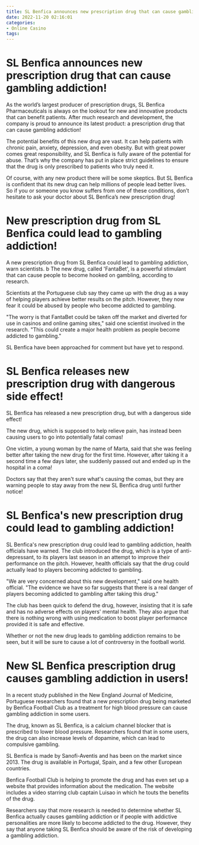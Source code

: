 ```yaml
---
title: SL Benfica announces new prescription drug that can cause gambling addiction!
date: 2022-11-20 02:16:01
categories:
- Online Casino
tags:
---
```



#  SL Benfica announces new prescription drug that can cause gambling addiction!

As the world’s largest producer of prescription drugs, SL Benfica Pharmaceuticals is always on the lookout for new and innovative products that can benefit patients. After much research and development, the company is proud to announce its latest product: a prescription drug that can cause gambling addiction!

The potential benefits of this new drug are vast. It can help patients with chronic pain, anxiety, depression, and even obesity. But with great power comes great responsibility, and SL Benfica is fully aware of the potential for abuse. That’s why the company has put in place strict guidelines to ensure that the drug is only prescribed to patients who truly need it.

Of course, with any new product there will be some skeptics. But SL Benfica is confident that its new drug can help millions of people lead better lives. So if you or someone you know suffers from one of these conditions, don’t hesitate to ask your doctor about SL Benfica’s new prescription drug!

#  New prescription drug from SL Benfica could lead to gambling addiction!

A new prescription drug from SL Benfica could lead to gambling addiction, warn scientists.
b
The new drug, called 'FantaBet', is a powerful stimulant that can cause people to become hooked on gambling, according to research.

Scientists at the Portuguese club say they came up with the drug as a way of helping players achieve better results on the pitch. However, they now fear it could be abused by people who become addicted to gambling.

"The worry is that FantaBet could be taken off the market and diverted for use in casinos and online gaming sites," said one scientist involved in the research. "This could create a major health problem as people become addicted to gambling."

SL Benfica have been approached for comment but have yet to respond.

#  SL Benfica releases new prescription drug with dangerous side effect!

SL Benfica has released a new prescription drug, but with a dangerous side effect! 

The new drug, which is supposed to help relieve pain, has instead been causing users to go into potentially fatal comas! 

One victim, a young woman by the name of Marta, said that she was feeling better after taking the new drug for the first time. However, after taking it a second time a few days later, she suddenly passed out and ended up in the hospital in a coma! 

Doctors say that they aren't sure what's causing the comas, but they are warning people to stay away from the new SL Benfica drug until further notice!

#  SL Benfica's new prescription drug could lead to gambling addiction!

SL Benfica's new prescription drug could lead to gambling addiction, health officials have warned. The club introduced the drug, which is a type of anti-depressant, to its players last season in an attempt to improve their performance on the pitch. However, health officials say that the drug could actually lead to players becoming addicted to gambling.

"We are very concerned about this new development," said one health official. "The evidence we have so far suggests that there is a real danger of players becoming addicted to gambling after taking this drug."

The club has been quick to defend the drug, however, insisting that it is safe and has no adverse effects on players' mental health. They also argue that there is nothing wrong with using medication to boost player performance provided it is safe and effective.

Whether or not the new drug leads to gambling addiction remains to be seen, but it will be sure to cause a lot of controversy in the football world.

#  New SL Benfica prescription drug causes gambling addiction in users!

In a recent study published in the New England Journal of Medicine, Portuguese researchers found that a new prescription drug being marketed by Benfica Football Club as a treatment for high blood pressure can cause gambling addiction in some users.

The drug, known as SL Benfica, is a calcium channel blocker that is prescribed to lower blood pressure. Researchers found that in some users, the drug can also increase levels of dopamine, which can lead to compulsive gambling.

SL Benfica is made by Sanofi-Aventis and has been on the market since 2013. The drug is available in Portugal, Spain, and a few other European countries.

Benfica Football Club is helping to promote the drug and has even set up a website that provides information about the medication. The website includes a video starring club captain Luisao in which he touts the benefits of the drug.

Researchers say that more research is needed to determine whether SL Benfica actually causes gambling addiction or if people with addictive personalities are more likely to become addicted to the drug. However, they say that anyone taking SL Benfica should be aware of the risk of developing a gambling addiction.